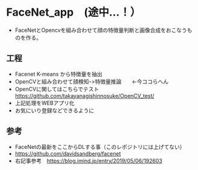 # FaceNet_app　(途中…！）
- FaceNetとOpencvを組み合わせて顔の特徴量判断と画像合成をおこなうものを作る。

## 工程
- Facenet K-means から特徴量を抽出
- OpenCVと組み合わせて顔検知ｰ>特徴量推論　　←今ココらへん
- OpenCVに関してはこちらでテスト https://github.com/takayanagishinnosuke/OpenCV_test/
- 上記処理をWEBアプリ化
- お気にいり登録などできるように

## 参考
- FaceNetの最新をここからDLする事（このレポジトリには上げてない）
- https://github.com/davidsandberg/facenet
- 右記事参考　https://blog.imind.jp/entry/2019/05/06/192603
